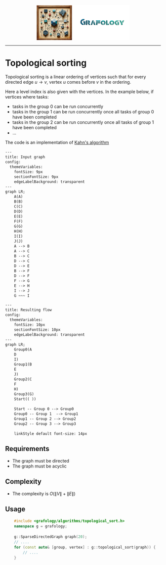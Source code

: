 <div align="center">
    <img 
        src="../imgs/logo.png" 
        alt="Grafology logo"
        height="113px"
        width="300px"
        />
</div>
<hr/>

# Topological sorting
Topological sorting is a linear ordering of vertices such that for every directed edge $u \rightarrow v$, vertex $u$ comes before $v$ in the ordering.

Here a level index is also given with the vertices. In the example below, if vertices where tasks:
- tasks in the group 0 can be run concurrently
- tasks in the group 1 can be run concurrently once all tasks of group 0 have been completed
- tasks in the group 2 can be run concurrently once all tasks of group 1 have been completed
- ...

The code is an implementation of [Kahn's algorithm](https://en.wikipedia.org/wiki/Topological_sorting#Kahn's_algorithm)


```mermaid
---
title: Input graph
config:
  themeVariables:
    fontSize: 9px
    sectionFontSize: 9px
    edgeLabelBackground: transparent
---
graph LR;
    A(A)
    B(B)
    C(C)
    D(D)
    E(E)
    F(F)
    G(G)
    H(H)
    I(I)
    J(J)
    A --> B
    A --> C
    B --> C
    D --> C
    D --> E
    B --> F
    D --> F
    F --> G
    E --> H
    I --> J
    G ~~~ I
```

```mermaid
---
title: Resulting flow
config:
  themeVariables:
    fontSize: 10px
    sectionFontSize: 10px
    edgeLabelBackground: transparent
---
graph LR;
    Group0(A
    D
    I)
    Group1(B
    E
    J)
    Group2(C
    F
    H)
    Group3(G)
    Start(( ))
    
    Start -- Group 0 --> Group0
    Group0 -- Group 1  --> Group1
    Group1 -- Group 2 --> Group2
    Group2 -- Group 3 --> Group3

    linkStyle default font-size: 14px
```

## Requirements
- The graph must be directed
- The graph must be acyclic

## Complexity
- The complexity is $O(\lVert V \rVert + \lVert E \rVert)$

## Usage
```C++
    #include <grafology/algorithms/topological_sort.h>
    namespace g = grafology;

    g::SparseDirectedGraph graph(20);
    // ....
    for (const auto& [group, vertex] : g::topological_sort(graph)) {
        // ....
    }

```
